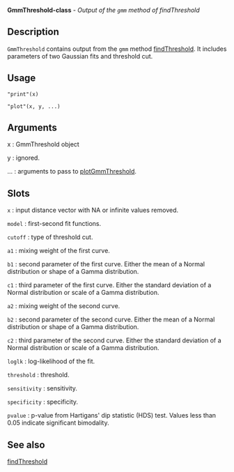 **GmmThreshold-class** - *Output of the `gmm` method of findThreshold*

Description
--------------------

`GmmThreshold` contains output from the `gmm` method [findThreshold](findThreshold.md). 
It includes parameters of two Gaussian fits and threshold cut.


Usage
--------------------
```
"print"(x)
```
```
"plot"(x, y, ...)
```

Arguments
-------------------

x
:   GmmThreshold object

y
:   ignored.

...
:   arguments to pass to [plotGmmThreshold](plotGmmThreshold.md).




Slots
-------------------



`x`
:   input distance vector with NA or infinite values removed.

`model`
:   first-second fit functions.

`cutoff`
:   type of threshold cut.

`a1`
:   mixing weight of the first curve.

`b1`
:   second parameter of the first curve. Either the mean of a Normal 
distribution or shape of a Gamma distribution.

`c1`
:   third parameter of the first curve. Either the standard deviation of a 
Normal distribution or scale of a Gamma distribution.

`a2`
:   mixing weight of the second curve.

`b2`
:   second parameter of the second curve. Either the mean of a Normal 
distribution or shape of a Gamma distribution.

`c2`
:   third parameter of the second curve. Either the standard deviation 
of a Normal distribution or scale of a Gamma distribution.

`loglk`
:   log-likelihood of the fit.

`threshold`
:   threshold.

`sensitivity`
:   sensitivity.

`specificity`
:   specificity.

`pvalue`
:   p-value from Hartigans' dip statistic (HDS) test. 
Values less than 0.05 indicate significant bimodality.




See also
-------------------

[findThreshold](findThreshold.md)






